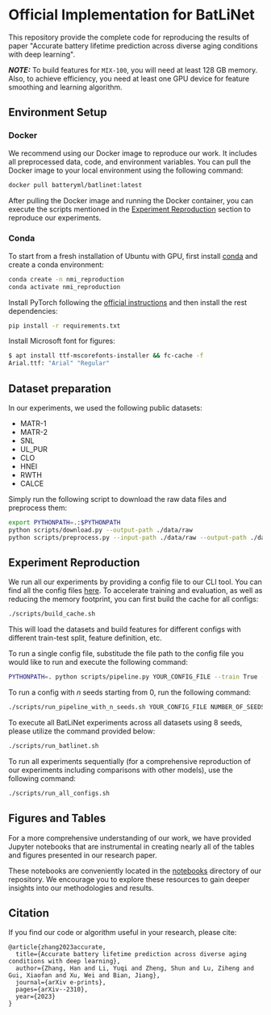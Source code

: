 # Official Implementation for BatLiNet

This repository provide the complete code for reproducing the results of paper "Accurate battery lifetime prediction across diverse aging conditions with deep learning".

**_NOTE:_** To build features for `MIX-100`, you will need at least 128 GB memory. Also, to achieve efficiency, you need at least one GPU device for feature smoothing and learning algorithm.

## Environment Setup
### Docker

<!-- We recommend using the image [fingertap/nmi_reproduction](#) that contains all the necessary libraries for reproduction. Please refer to the [dockerfile](Dockerfile) for details. -->
We recommend using our Docker image to reproduce our work. It includes all preprocessed data, code, and environment variables. You can pull the Docker image to your local environment using the following command:

```bash
docker pull batteryml/batlinet:latest
```

After pulling the Docker image and running the Docker container, you can execute the scripts mentioned in the [Experiment Reproduction](#experiment-reproduction) section to reproduce our experiments.

### Conda
To start from a fresh installation of Ubuntu with GPU, first install [conda](#) and create a conda environment:

```bash
conda create -n nmi_reproduction
conda activate nmi_reproduction
```

Install PyTorch following the [official instructions](#) and then install the rest dependencies:

```bash
pip install -r requirements.txt
```

Install Microsoft font for figures:

```bash
$ apt install ttf-mscorefonts-installer && fc-cache -f
Arial.ttf: "Arial" "Regular"
```

## Dataset preparation

In our experiments, we used the following public datasets:

- MATR-1
- MATR-2
- SNL
- UL_PUR
- CLO
- HNEI
- RWTH
- CALCE

Simply run the following script to download the raw data files and preprocess them:

```bash
export PYTHONPATH=.:$PYTHONPATH
python scripts/download.py --output-path ./data/raw
python scripts/preprocess.py --input-path ./data/raw --output-path ./data/processed
```

## Experiment Reproduction

We run all our experiments by providing a config file to our CLI tool. You can find all the config files [here](configs/). To accelerate training and evaluation, as well as reducing the memory footprint, you can first build the cache for all configs:

```bash
./scripts/build_cache.sh
```

This will load the datasets and build features for different configs with different train-test split, feature definition, etc.

To run a single config file, substitude the file path to the config file you would like to run and execute the following command:

```bash
PYTHONPATH=. python scripts/pipeline.py YOUR_CONFIG_FILE --train True --evaluate True
```

To run a config with $n$ seeds starting from 0, run the following command:

```bash
./scripts/run_pipeline_with_n_seeds.sh YOUR_CONFIG_FILE NUMBER_OF_SEEDS
```

To execute all BatLiNet experiments across all datasets using 8 seeds, please utilize the command provided below:

```bash
./scripts/run_batlinet.sh
```


To run all experiments sequentially (for a comprehensive reproduction of our experiments including comparisons with other models), use the following command:

```bash
./scripts/run_all_configs.sh
```

## Figures and Tables

<!-- We provide the code for plotting the figures and tables in [fig&tab.ipynb](fig&tab.ipynb). -->
For a more comprehensive understanding of our work, we have provided Jupyter notebooks that are instrumental in creating nearly all of the tables and figures presented in our research paper. 

These notebooks are conveniently located in the [notebooks](notebooks) directory of our repository. We encourage you to explore these resources to gain deeper insights into our methodologies and results.

## Citation

If you find our code or algorithm useful in your research, please cite:

```bibtext
@article{zhang2023accurate,
  title={Accurate battery lifetime prediction across diverse aging conditions with deep learning},
  author={Zhang, Han and Li, Yuqi and Zheng, Shun and Lu, Ziheng and Gui, Xiaofan and Xu, Wei and Bian, Jiang},
  journal={arXiv e-prints},
  pages={arXiv--2310},
  year={2023}
}
```